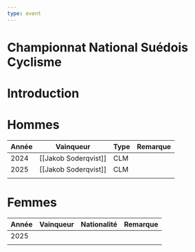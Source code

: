 ```yaml
---
type: event
---
```


# Championnat National Suédois Cyclisme

# Introduction

# Hommes

| Année | Vainqueur            | Type | Remarque |
| ----- | -------------------- | ---- | -------- |
| 2024  | [[Jakob Soderqvist]] | CLM  |          |
| 2025  | [[Jakob Soderqvist]] | CLM  |          |
|       |                      |      |          |
# Femmes

| Année | Vainqueur | Nationalité | Remarque |
| ----- | --------- | ----------- | -------- |
| 2025  |           |             |          |
|       |           |             |          |

